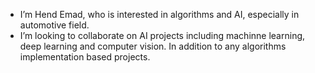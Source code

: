 - I’m Hend Emad, who is interested in algorithms and AI, especially in automotive field.
- I’m looking to collaborate on AI projects including machinne learning, deep learning and computer vision. In addition to any algorithms implementation based projects.

<!--- 📫 How to reach me:

     Email: hendemadsaber@gmail.com
     LinkedIn: https://www.linkedin.com/in/hend-emad
--->
<!---
HendEmad/HendEmad is a ✨ special ✨ repository because its `README.md` (this file) appears on your GitHub profile.
You can click the Preview link to take a look at your changes.
--->
